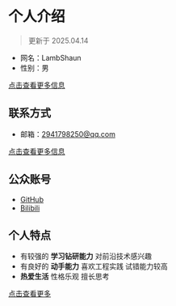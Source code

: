 # 个人介绍
>更新于 2025.04.14

* 网名：LambShaun
* 性别：男

[点击查看更多信息](./profile.md)

## 联系方式
* 邮箱：2941798250@qq.com

[点击查看更多信息](./contact.md)

## 公众账号
* [GitHub](https://github.com/LambShaun)
* [Bilibili](https://space.bilibili.com/474336880)

## 个人特点
- 有较强的 **学习钻研能力** 对前沿技术感兴趣
- 有良好的 **动手能力** 喜欢工程实践 试错能力较高
- **热爱生活** 性格乐观 擅长思考 

[点击查看更多](./description.md)
